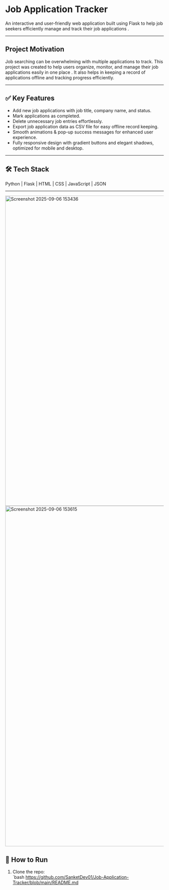 # Job Application Tracker

An interactive and user-friendly web application built using Flask to help job seekers efficiently manage and track their job applications .

---

##  Project Motivation
Job searching can be overwhelming with multiple applications to track. This project was created to help users organize, monitor, and manage their job applications easily in one place . It also helps in keeping a record of applications offline and tracking progress efficiently.

---

## ✅ Key Features
- Add new job applications with job title, company name, and status.  
- Mark applications as completed.  
- Delete unnecessary job entries effortlessly.  
- Export job application data as CSV file for easy offline record keeping. 
- Smooth animations & pop-up success messages for enhanced user experience.  
- Fully responsive design with gradient buttons and elegant shadows, optimized for mobile and desktop.

---

## 🛠️ Tech Stack
Python | Flask | HTML | CSS | JavaScript | JSON  

---
<img width="1910" height="982" alt="Screenshot 2025-09-06 153436" src="https://github.com/user-attachments/assets/71512935-72bb-4078-8417-ba3fad362be0" />
<img width="1918" height="1078" alt="Screenshot 2025-09-06 153615" src="https://github.com/user-attachments/assets/c8a165c5-ea75-4661-b6bb-3d4a0037c591" />



## 🚀 How to Run
1. Clone the repo:  
   `bash
  https://github.com/SanketDev01/Job-Application-Tracker/blob/main/README.md
   
